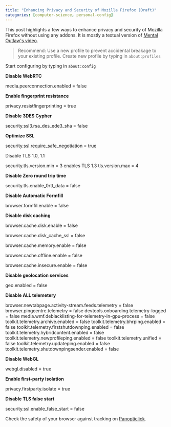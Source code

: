 ```yaml
---
title: "Enhancing Privacy and Security of Mozilla Firefox (Draft)"
categories: [computer-science, personal-config]
---
```


This post highlights a few ways to enhance privacy and security of Mozilla Firefox without using any addons. It is mostly a textual version of [Mental Outlaw's video](https://www.youtube.com/watch?v=xxWXLlfqNAo).

> Recommend: Use a new profile to prevent accidental breakage to your existing profile. Create new profile by typing in `about:profiles`

Start configuring by typing in `about:config`

**Disable WebRTC**

media.peerconnection.enabled = false

**Enable fingerprint resistance**

privacy.resistfingerprinting = true

**Disable 3DES Cypher**

security.ssl3.rsa_des_ede3_sha = false

**Optimize SSL**

security.ssl.require_safe_negotiation = true

Disable TLS 1.0, 1.1

security.tls.version.min = 3
enables TLS 1.3
tls.version.max = 4

**Disable Zero round trip time**

security.tls.enable_0rtt_data = false

**Disable Automatic Formfill**

browser.formfil.enable = false

**Disable disk caching**

browser.cache.disk.enable = false

browser.cache.disk_cache_ssl = false

browser.cache.memory.enable = false

browser.cache.offline.enable = false

browser.cache.insecure.enable = false

**Disable geolocation services**

geo.enabled = false

**Disable ALL telemetery**

browser.newtabpage.activity-stream.feeds.telemetry = false
browser.pingcentre.telemetry = false
devtools.onboarding.telemetry-logged = false
media.wmf.deblacklisting-for-telemetry-in-gpu-process = false
toolkit.telemetry.archive.enabled = false
toolkit.telemetry.bhrping.enabled = false
toolkit.telemetry.firstshutdownping.enabled = false
toolkit.telemetry.hybridcontent.enabled = false
toolkit.telemetry.newprofileping.enabled = false
toolkit.telemetry.unified = false
toolkit.telemetry.updateping.enabled = false
toolkit.telemetry.shutdownpingsender.enabled = false

**Disable WebGL**

webgl.disabled = true

**Enable first-party isolation**

privacy.firstparty.isolate = true

**Disable TLS false start**

security.ssl.enable_false_start = false

Check the safety of your browser against tracking on [Panopticlick](https://panopticlick.eff.org).
